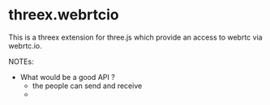 threex.webrtcio
===============

This is a threex extension for three.js which provide an access to webrtc via 
webrtc.io.


NOTEs:

* What would be a good API ?
  * the people can send and receive
  * 